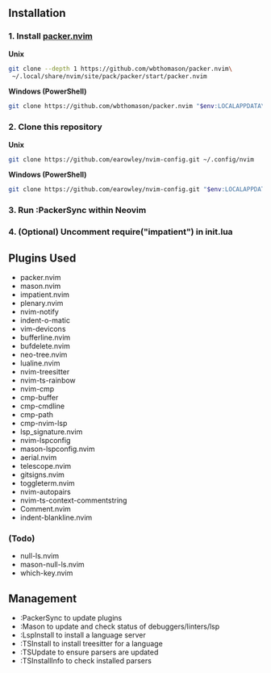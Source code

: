 ## Installation

### 1. Install [packer.nvim](https://github.com/wbthomason/packer.nvim)

**Unix**

```bash
git clone --depth 1 https://github.com/wbthomason/packer.nvim\
 ~/.local/share/nvim/site/pack/packer/start/packer.nvim
```

**Windows (PowerShell)**

```bash
git clone https://github.com/wbthomason/packer.nvim "$env:LOCALAPPDATA\nvim-data\site\pack\packer\start\packer.nvim"
```

### 2. Clone this repository

**Unix**

```bash
git clone https://github.com/earowley/nvim-config.git ~/.config/nvim
```

**Windows (PowerShell)**

```bash
git clone https://github.com/earowley/nvim-config.git "$env:LOCALAPPDATA\nvim"
```

### 3. Run :PackerSync within Neovim

### 4. (Optional) Uncomment require("impatient") in init.lua

## Plugins Used

* packer.nvim
* mason.nvim
* impatient.nvim
* plenary.nvim
* nvim-notify
* indent-o-matic
* vim-devicons
* bufferline.nvim
* bufdelete.nvim
* neo-tree.nvim
* lualine.nvim
* nvim-treesitter
* nvim-ts-rainbow
* nvim-cmp
* cmp-buffer
* cmp-cmdline
* cmp-path
* cmp-nvim-lsp
* lsp\_signature.nvim
* nvim-lspconfig
* mason-lspconfig.nvim
* aerial.nvim
* telescope.nvim
* gitsigns.nvim
* toggleterm.nvim
* nvim-autopairs
* nvim-ts-context-commentstring
* Comment.nvim
* indent-blankline.nvim

### (Todo)
* null-ls.nvim
* mason-null-ls.nvim
* which-key.nvim

## Management

* :PackerSync to update plugins
* :Mason to update and check status of debuggers/linters/lsp
* :LspInstall <server> to install a language server
* :TSInstall to install treesitter for a language
* :TSUpdate to ensure parsers are updated
* :TSInstallInfo to check installed parsers
